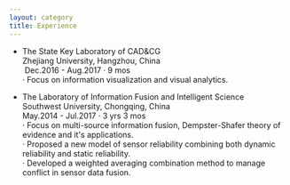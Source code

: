 ```yaml
---
layout: category
title: Experience
---
```


- The State Key Laboratory of CAD&CG<br>
  Zhejiang University, Hangzhou, China<br>
  Dec.2016 - Aug.2017 · 9 mos<br>
· Focus on information visualization and visual analytics.<br>


- The Laboratory of Information Fusion and Intelligent Science<br>
  Southwest University, Chongqing, China<br>
  May.2014 - Jul.2017 · 3 yrs 3 mos<br>
· Focus on multi-source information fusion, Dempster-Shafer theory of evidence and it's applications.<br>
· Proposed a new model of sensor reliability combining both dynamic reliability and static reliability.<br>
· Developed a weighted averaging combination method to manage conflict in sensor data fusion.<br>
